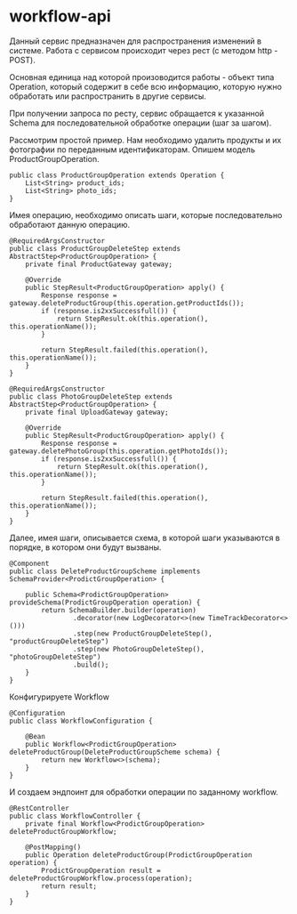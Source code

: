 # workflow-api

Данный сервис предназначен для распространения изменений в системе.
Работа с сервисом происходит через рест (с методом http - POST).

Основная единица над которой произоводится работы - объект типа Operation, который содержит в себе всю информацию, которую нужно обработать или распространить в другие сервисы.

При получении запроса по ресту, сервис обращается к указанной Schema для последовательной обработке операции (шаг за шагом).

Рассмотрим простой пример. Нам необходимо удалить продукты и их фотографии по переданным идентификаторам.
Опишем модель ProductGroupOperation.
```
public class ProductGroupOperation extends Operation {
    List<String> product_ids;
    List<String> photo_ids;
}
```
Имея операцию, необходимо описать шаги, которые последовательно обработают данную операцию.

```
@RequiredArgsConstructor
public class ProductGroupDeleteStep extends AbstractStep<ProductGroupOperation> {
    private final ProductGateway gateway;

    @Override
    public StepResult<ProductGroupOperation> apply() {
        Response response = gateway.deleteProductGroup(this.operation.getProductIds());
        if (response.is2xxSuccessfull()) {
            return StepResult.ok(this.operation(), this.operationName());
        }
        
        return StepResult.failed(this.operation(), this.operationName());
    }
}
```



```
@RequiredArgsConstructor
public class PhotoGroupDeleteStep extends AbstractStep<ProductGroupOperation> {
    private final UploadGateway gateway;

    @Override
    public StepResult<ProductGroupOperation> apply() {
        Response response = gateway.deletePhotoGroup(this.operation.getPhotoIds());
        if (response.is2xxSuccessfull()) {
            return StepResult.ok(this.operation(), this.operationName());
        }
        
        return StepResult.failed(this.operation(), this.operationName());
    }
}
```


Далее, имея шаги, описывается схема, в которой шаги указываются в порядке, в котором они будут вызваны.
```
@Component
public class DeleteProductGroupScheme implements SchemaProvider<ProdictGroupOperation> {

    public Schema<ProdictGroupOperation> provideSchema(ProdictGroupOperation operation) {
        return SchemaBuilder.builder(operation)
                .decorator(new LogDecorator<>(new TimeTrackDecorator<>()))
                .step(new ProductGroupDeleteStep(), "productGroupDeleteStep")
                .step(new PhotoGroupDeleteStep(), "photoGroupDeleteStep")
                .build();
    }
}
```

Конфигурируете Workflow
```
@Configuration
public class WorkflowConfiguration {

    @Bean
    public Workflow<ProdictGroupOperation> deleteProductGroup(DeleteProductGroupScheme schema) {
        return new Workflow<>(schema);
    }
}
```

И создаем эндпоинт для обработки операции по заданному workflow.
```
@RestController
public class WorkflowController {
    private final Workflow<ProdictGroupOperation> deleteProductGroupWorkflow;

    @PostMapping()
    public Operation deleteProductGroup(ProdictGroupOperation operation) {
        ProdictGroupOperation result =  deleteProductGroupWorkflow.process(operation);
        return result;
    }
}
```